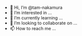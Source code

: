 - 👋 Hi, I’m @tam-nakamura
- 👀 I’m interested in ...
- 🌱 I’m currently learning ...
- 💞️ I’m looking to collaborate on ...
- 📫 How to reach me ...

<!---
tam-nakamura/tam-nakamura is a ✨ special ✨ repository because its `README.md` (this file) appears on your GitHub profile.
You can click the Preview link to take a look at your changes.
--->
